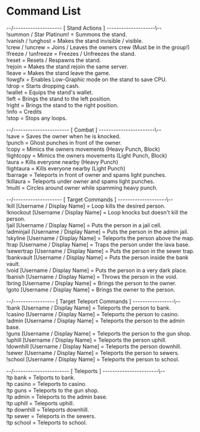 # Command List

--/-------------------- [ Stand Actions ] --------------------\\--<br />
!summon / Star Platinum! = Summons the stand.<br />
!vanish / !unghost = Makes the stand invisible / visible.<br />
!crew / !uncrew = Joins / Leaves the owners crew (Must be in the group!)<br />
!freeze / !unfreeze = Freezes / Unfreezes the stand.<br />
!reset = Resets / Respawns the stand.<br />
!rejoin = Makes the stand rejoin the same server.<br />
!leave = Makes the stand leave the game.<br />
!lowgfx = Enables Low-Graphic mode on the stand to save CPU.<br />
!drop = Starts dropping cash.<br />
!wallet = Equips the stand's wallet.<br />
!left = Brings the stand to the left position.<br />
!right = Brings the stand to the right position.<br />
!info = Credits<br />
!stop = Stops any loops.<br />

--/----------------------- [ Combat ] -----------------------\\--<br />
!save = Saves the owner when he is knocked.<br />
!punch = Ghost punches in front of the owner.<br />
!copy = Mimics the owners movements (Heavy Punch, Block)<br />
!lightcopy = Mimics the owners movements (Light Punch, Block)<br />
!aura = Kills everyone nearby (Heavy Punch)<br />
!lightaura = Kills everyone nearby (Light Punch)<br />
!barrage = Teleports in front of owner and spams light punches.<br />
!killaura = Teleports under owner and spams light punches.<br />
!multi = Circles around owner while spamming heavy punch.<br />

--/-------------------- [ Target Commands ] --------------------\\--<br />
!kill [Username / Display Name] = Loop kills the desired person.<br />
!knockout [Username / Display Name] = Loop knocks but doesn't kill the person.<br />
!jail [Username / Display Name] = Puts the person in a jail cell.<br />
!adminjail [Username / Display Name] = Puts the person in the admin jail.<br />
!skyline [Username / Display Name] = Teleports the person above the map.<br />
!trap [Username / Display Name] = Traps the person under the lava base.<br />
!sewertrap [Username / Display Name] = Puts the person in the sewer trap.<br />
!bankvault [Username / Display Name] = Puts the person inside the bank vault.<br />
!void [Username / Display Name] = Puts the person in a very dark place.<br />
!banish [Username / Display Name] = Throws the person in the void.<br />
!bring [Username / Display Name] = Brings the person to the owner.<br />
!goto [Username / Display Name] = Brings the owner to the person.<br />

--/----------------- [ Target Teleport Commands ] -----------------\\--<br />
!bank [Username / Display Name] = Teleports the person to bank.<br />
!casino [Username / Display Name] = Teleports the person to casino.<br />
!admin [Username / Display Name] = Teleports the person to the admin base.<br />
!guns [Username / Display Name] = Teleports the person to the gun shop.<br />
!uphill [Username / Display Name] = Teleports the person uphill.<br />
!downhill [Username / Display Name] = Teleports the person downhill.<br />
!sewer [Username / Display Name] = Teleports the person to sewers.<br />
!school [Username / Display Name] = Teleports the person to school.<br />

--/----------------------- [ Teleports ] -----------------------\\--<br />
!tp bank = Telports to bank.<br />
!tp casino = Teleports to casino.<br />
!tp guns = Teleports to the gun shop.<br />
!tp admin = Teleports to the admin base.<br />
!tp uphill = Teleports uphill.<br />
!tp downhill = Teleports downhill.<br />
!tp sewer = Teleports in the sewers.<br />
!tp school = Teleports to school.<br />
